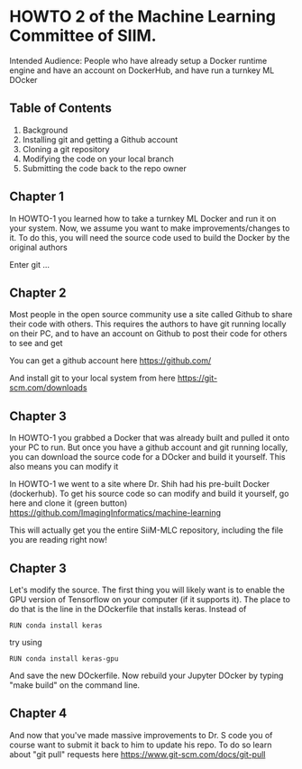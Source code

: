 # HOWTO 2 of the  Machine Learning Committee of SIIM. 

Intended Audience:
People who have already setup a Docker runtime engine and
have an account on DockerHub, and have run a turnkey ML
DOcker

 Table of Contents
--
1.  Background
1.  Installing git and getting a Github account
1. Cloning a git repository
1.  Modifying the code on your local branch
1.  Submitting the code back to the repo owner


Chapter 1
--
In HOWTO-1 you learned how to take a turnkey ML Docker 
and run it on your system. Now, we assume you want to make 
improvements/changes to it. To do this, you will need the source code
used to build the Docker by the original authors

Enter git ...


Chapter 2
--
Most people in the open source community use a site called Github
to share their code with others. This requires the authors to have
git running locally on their PC, and to have an account on Github to post
their code for others to see and get

You can get a github account here https://github.com/

And install git to your local system from here
https://git-scm.com/downloads



Chapter 3
--
In HOWTO-1 you grabbed a Docker that was already built and
pulled it onto your PC to run. But once you have a github account 
and git running locally, you can download the source code for a DOcker 
and build it yourself. This also means you can modify it 

In HOWTO-1 we went to a site where Dr. Shih had his pre-built Docker (dockerhub). 
To get his source code so can modify and build it yourself, go here and clone it (green button)
https://github.com/ImagingInformatics/machine-learning 

This will actually get you the entire SiiM-MLC repository, including the file you are reading right now!


Chapter 3
--
Let's modify the source. The first thing you will likely want is to enable the GPU version of Tensorflow 
on your computer (if it supports it). The place to do that is the line in the DOckerfile that installs keras. 
Instead of 
```
RUN conda install keras
``` 

try using
```
RUN conda install keras-gpu
```

And save the new DOckerfile. Now rebuild your Jupyter DOcker by typing "make build" on the command line.


Chapter 4
--
And now that you've made massive improvements to Dr. S code
you of course want to submit it back to him to update his repo. To do so learn about "git pull" requests
here https://www.git-scm.com/docs/git-pull  






